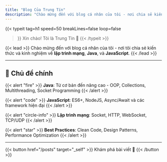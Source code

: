 ```yaml
---
title: "Blog Của Trung Tín"
description: "Chào mừng đến với blog cá nhân của tôi - nơi chia sẻ kiến thức về lập trình mạng, Java và JavaScript"
---
```


{{< typeit 
  tag=h1
  speed=50
  breakLines=false
  loop=false
>}}
Xin chào! Tôi là Trung Tín 👋
{{< /typeit >}}

{{< lead >}}
Chào mừng đến với blog cá nhân của tôi - nơi tôi chia sẻ kiến thức và kinh nghiệm về **lập trình mạng**, **Java**, và **JavaScript**.
{{< /lead >}}

---

## 🎯 Chủ đề chính

{{< alert "fire" >}}
**Java**: Từ cơ bản đến nâng cao - OOP, Collections, Multithreading, Socket Programming
{{< /alert >}}

{{< alert "code" >}}
**JavaScript**: ES6+, NodeJS, Async/Await và các framework hiện đại
{{< /alert >}}

{{< alert "circle-info" >}}
**Lập trình mạng**: Socket, HTTP, WebSocket, TCP/UDP
{{< /alert >}}

{{< alert "star" >}}
**Best Practices**: Clean Code, Design Patterns, Performance Optimization
{{< /alert >}}

---

{{< button href="/posts" target="_self" >}}
Khám phá bài viết 🚀
{{< /button >}}

